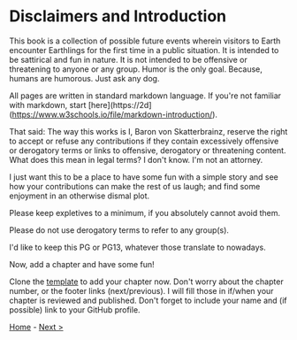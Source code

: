 # Disclaimers and Introduction

This book is a collection of possible future events wherein visitors to Earth encounter Earthlings for the first time in a public situation. It is intended to be sattirical and fun in nature. It is not intended to be offensive or threatening to anyone or any group. Humor is the only goal. Because, humans are humorous. Just ask any dog.

All pages are written in standard markdown language. If you're not familiar with markdown, start [here](https://2d](https://www.w3schools.io/file/markdown-introduction/).

That said: The way this works is I, Baron von Skatterbrainz, reserve the right to accept or refuse any contributions if they contain excessively offensive or derogatory terms or links to offensive, derogatory or threatening content. What does this mean in legal terms? I don't know. I'm not an attorney.

I just want this to be a place to have some fun with a simple story and see how your contributions can make the rest of us laugh; and find some enjoyment in an otherwise dismal plot.

Please keep expletives to a minimum, if you absolutely cannot avoid them.

Please do not use derogatory terms to refer to any group(s).

I'd like to keep this PG or PG13, whatever those translate to nowadays.

Now, add a chapter and have some fun!

Clone the [template](https://github.com/Skatterbrainz/WelcomeToEarth/blob/main/template.md) to add your chapter now. Don't worry about the chapter number, or the footer links (next/previous). I will fill those in if/when your chapter is reviewed and published. Don't forget to include your name and (if possible) link to your GitHub profile.

[Home](https://github.com/Skatterbrainz/WelcomeToEarth/blob/main/README.md) - [Next >](https://github.com/Skatterbrainz/WelcomeToEarth/blob/main/chapter1.md)
